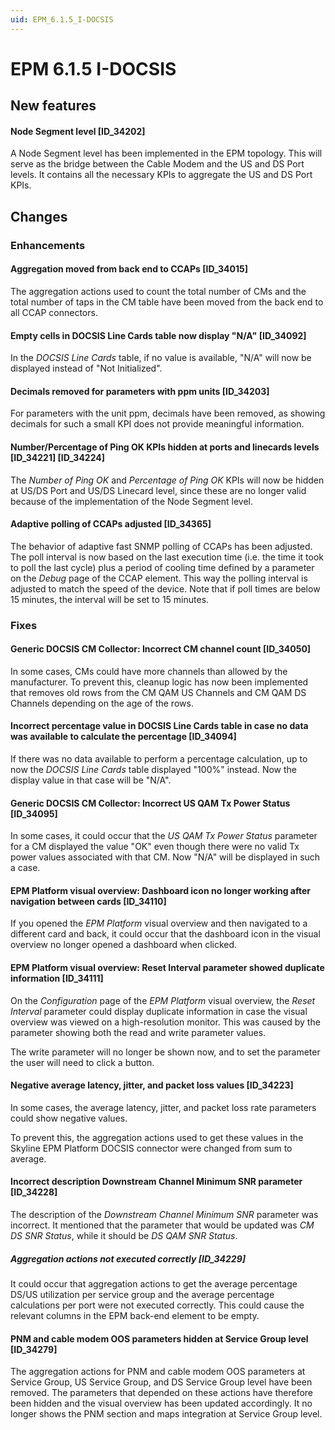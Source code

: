 ```yaml
---
uid: EPM_6.1.5_I-DOCSIS
---
```


# EPM 6.1.5 I-DOCSIS

## New features

#### Node Segment level [ID_34202]

A Node Segment level has been implemented in the EPM topology. This will serve as the bridge between the Cable Modem and the US and DS Port levels. It contains all the necessary KPIs to aggregate the US and DS Port KPIs.

## Changes

### Enhancements

#### Aggregation moved from back end to CCAPs [ID_34015]

The aggregation actions used to count the total number of CMs and the total number of taps in the CM table have been moved from the back end to all CCAP connectors.

#### Empty cells in DOCSIS Line Cards table now display "N/A" [ID_34092]

In the *DOCSIS Line Cards* table, if no value is available, "N/A" will now be displayed instead of "Not Initialized".

#### Decimals removed for parameters with ppm units [ID_34203]

For parameters with the unit ppm, decimals have been removed, as showing decimals for such a small KPI does not provide meaningful information.

#### Number/Percentage of Ping OK KPIs hidden at ports and linecards levels [ID_34221] [ID_34224]

The *Number of Ping OK* and *Percentage of Ping OK* KPIs will now be hidden at US/DS Port and US/DS Linecard level, since these are no longer valid because of the implementation of the Node Segment level.

#### Adaptive polling of CCAPs adjusted [ID_34365]

The behavior of adaptive fast SNMP polling of CCAPs has been adjusted. The poll interval is now based on the last execution time (i.e. the time it took to poll the last cycle) plus a period of cooling time defined by a parameter on the *Debug* page of the CCAP element. This way the polling interval is adjusted to match the speed of the device. Note that if poll times are below 15 minutes, the interval will be set to 15 minutes.

### Fixes

#### Generic DOCSIS CM Collector: Incorrect CM channel count [ID_34050]

In some cases, CMs could have more channels than allowed by the manufacturer. To prevent this, cleanup logic has now been implemented that removes old rows from the CM QAM US Channels and CM QAM DS Channels depending on the age of the rows.

#### Incorrect percentage value in DOCSIS Line Cards table in case no data was available to calculate the percentage [ID_34094]

If there was no data available to perform a percentage calculation, up to now the *DOCSIS Line Cards* table displayed "100%" instead. Now the display value in that case will be "N/A".

#### Generic DOCSIS CM Collector: Incorrect US QAM Tx Power Status [ID_34095]

In some cases, it could occur that the *US QAM Tx Power Status* parameter for a CM displayed the value "OK" even though there were no valid Tx power values associated with that CM. Now "N/A" will be displayed in such a case.

#### EPM Platform visual overview: Dashboard icon no longer working after navigation between cards [ID_34110]

If you opened the *EPM Platform* visual overview and then navigated to a different card and back, it could occur that the dashboard icon in the visual overview no longer opened a dashboard when clicked.

#### EPM Platform visual overview: Reset Interval parameter showed duplicate information [ID_34111]

On the *Configuration* page of the *EPM Platform* visual overview, the *Reset Interval* parameter could display duplicate information in case the visual overview was viewed on a high-resolution monitor. This was caused by the parameter showing both the read and write parameter values.

The write parameter will no longer be shown now, and to set the parameter the user will need to click a button.

#### Negative average latency, jitter, and packet loss values [ID_34223]

In some cases, the average latency, jitter, and packet loss rate parameters could show negative values.

To prevent this, the aggregation actions used to get these values in the Skyline EPM Platform DOCSIS connector were changed from sum to average.

#### Incorrect description Downstream Channel Minimum SNR parameter [ID_34228]

The description of the *Downstream Channel Minimum SNR* parameter was incorrect. It mentioned that the parameter that would be updated was *CM DS SNR Status*, while it should be *DS QAM SNR Status*.

##### Aggregation actions not executed correctly [ID_34229]

It could occur that aggregation actions to get the average percentage DS/US utilization per service group and the average percentage calculations per port were not executed correctly. This could cause the relevant columns in the EPM back-end element to be empty.

#### PNM and cable modem OOS parameters hidden at Service Group level [ID_34279]

The aggregation actions for PNM and cable modem OOS parameters at Service Group, US Service Group, and DS Service Group level have been removed. The parameters that depended on these actions have therefore been hidden and the visual overview has been updated accordingly. It no longer shows the PNM section and maps integration at Service Group level.
